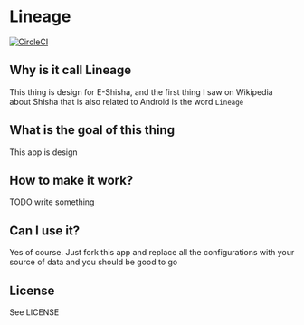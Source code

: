 # Lineage

[![CircleCI](https://circleci.com/gh/louistsaitszho/Lineage-Android.svg?style=svg)](https://circleci.com/gh/louistsaitszho/Lineage-Android)

## Why is it call Lineage
This thing is design for E-Shisha, and the first thing I saw on Wikipedia about Shisha that is also related to Android is the word `Lineage`

## What is the goal of this thing
This app is design

## How to make it work?
TODO write something

## Can I use it?
Yes of course. Just fork this app and replace all the configurations with your source of data and you should be good to go

## License
See LICENSE